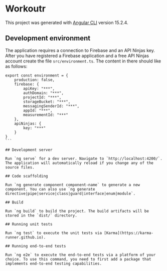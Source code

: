 # Workoutr

This project was generated with [Angular CLI](https://github.com/angular/angular-cli) version 15.2.4.

## Development environment
The application requires a connection to Firebase and an API Ninjas key. After you have registered a Firebase application and a free API Ninjas account create the file `src/environment.ts`. The content in there should like as follows:
````
export const environment = {
    production: false,
    firebase: {
        apiKey: "***",
        authDomain: "***",
        projectId: "***",
        storageBucket: "***",
        messagingSenderId: "***",
        appId: "***",
        measurementId: "***"
    },
    apiNinjas: {
        key: "***"
    }
}
```

## Development server

Run `ng serve` for a dev server. Navigate to `http://localhost:4200/`. The application will automatically reload if you change any of the source files.

## Code scaffolding

Run `ng generate component component-name` to generate a new component. You can also use `ng generate directive|pipe|service|class|guard|interface|enum|module`.

## Build

Run `ng build` to build the project. The build artifacts will be stored in the `dist/` directory.

## Running unit tests

Run `ng test` to execute the unit tests via [Karma](https://karma-runner.github.io).

## Running end-to-end tests

Run `ng e2e` to execute the end-to-end tests via a platform of your choice. To use this command, you need to first add a package that implements end-to-end testing capabilities.